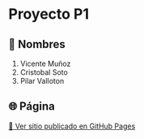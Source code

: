 # Proyecto P1

## 👥 Nombres

1. Vicente Muñoz
2. Cristobal Soto
3. Pilar Valloton

## 🌐 Página

[🔗 Ver sitio publicado en GitHub Pages](https://utmite.github.io/P1/)
